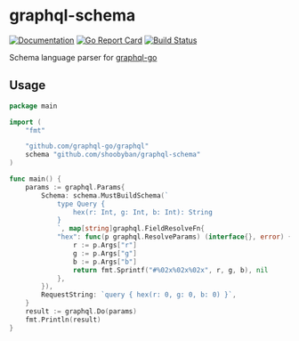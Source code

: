 # graphql-schema

[![Documentation](https://godoc.org/github.com/shoobyban/graphql-schema?status.svg)](http://godoc.org/github.com/shoobyban/graphql-schema)
[![Go Report Card](https://goreportcard.com/badge/github.com/shoobyban/graphql-schema)](https://goreportcard.com/report/github.com/shoobyban/graphql-schema)
[![Build Status](https://travis-ci.org/shoobyban/graphql-schema.svg?branch=master)](https://travis-ci.org/shoobyban/graphql-schema)

Schema language parser for [graphql-go](https://github.com/graphql-go/graphql)

## Usage

```go
package main

import (
	"fmt"

	"github.com/graphql-go/graphql"
	schema "github.com/shoobyban/graphql-schema"
)

func main() {
	params := graphql.Params{
		Schema: schema.MustBuildSchema(`
			type Query {
				hex(r: Int, g: Int, b: Int): String
			}
			`, map[string]graphql.FieldResolveFn{
			"hex": func(p graphql.ResolveParams) (interface{}, error) {
				r := p.Args["r"]
				g := p.Args["g"]
				b := p.Args["b"]
				return fmt.Sprintf("#%02x%02x%02x", r, g, b), nil
			},
		}),
		RequestString: `query { hex(r: 0, g: 0, b: 0) }`,
	}
	result := graphql.Do(params)
	fmt.Println(result)
}
```
